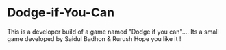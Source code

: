# Dodge-if-You-Can
This is a developer build of a game named "Dodge if you can".... Its a small game developed by Saidul Badhon &amp; Rurush Hope you like it !
